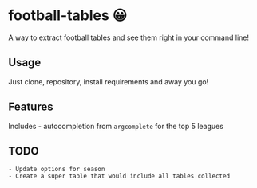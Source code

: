 # football-tables :grinning:

A way to extract football tables and see them right in your command line!

## Usage

Just clone, repository, install requirements and away you go!

## Features

Includes 
    - autocompletion from `argcomplete` for the top 5 leagues

## TODO

    - Update options for season
    - Create a super table that would include all tables collected


